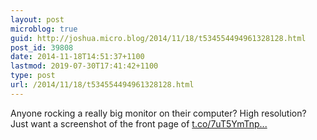 ```yaml
---
layout: post
microblog: true
guid: http://joshua.micro.blog/2014/11/18/t534554494961328128.html
post_id: 39808
date: 2014-11-18T14:51:37+1100
lastmod: 2019-07-30T17:41:42+1100
type: post
url: /2014/11/18/t534554494961328128.html
---
```

Anyone rocking a really big monitor on their computer? High resolution? Just want a screenshot of the front page of [t.co/7uT5YmTnp...](http://t.co/7uT5YmTnpO)
